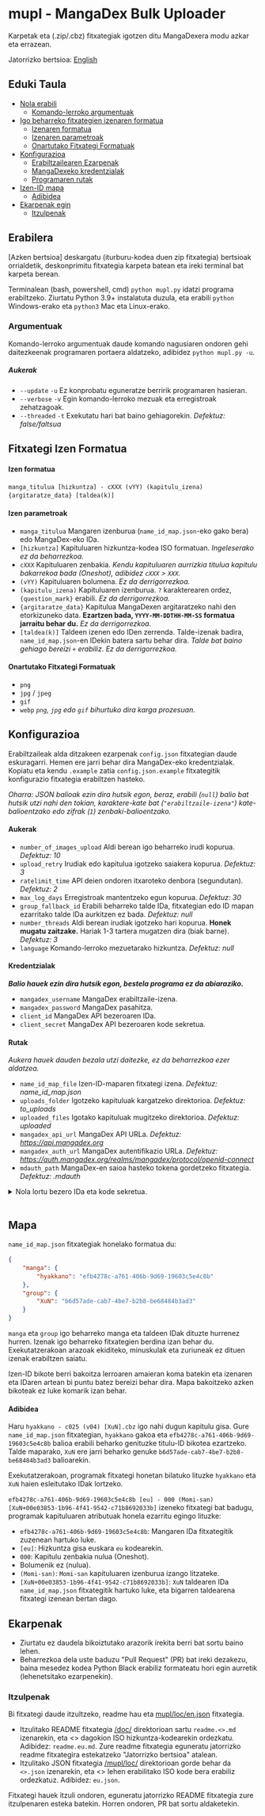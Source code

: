 # mupl - MangaDex Bulk Uploader
Karpetak eta (.zip/.cbz) fitxategiak igotzen ditu MangaDexera modu azkar eta errazean.

Jatorrizko bertsioa:
[English](../readme.md)

## Eduki Taula
- [Nola erabili](#erabilera)
  - [Komando-lerroko argumentuak](#argumentuak)
- [Igo beharreko fitxategien izenaren formatua](#fitxategi-izen-formatua)
  - [Izenaren formatua](#izen-formatua)
  - [Izenaren parametroak](#izen-parametroak)
  - [Onartutako Fitxategi Formatuak](#onartutako-fitxategi-formatuak)
- [Konfigurazioa](#konfigurazioa)
  - [Erabiltzailearen Ezarpenak](#erabiltzailearen-ezarpenak)
  - [MangaDexeko kredentzialak](#mangadexeko-kredentzialak)
  - [Programaren rutak](#rutak)
- [Izen-ID mapa](#mapa)
  - [Adibidea](#adibidea)
- [Ekarpenak egin](#ekarpenak)
  - [Itzulpenak](#itzulpenak)


## Erabilera
[Azken bertsioa] deskargatu (iturburu-kodea duen zip fitxategia) bertsioak orrialdetik, deskonprimitu fitxategia karpeta batean eta ireki terminal bat karpeta berean.

Terminalean (bash, powershell, cmd) `python mupl.py` idatzi programa erabiltzeko.
Ziurtatu Python 3.9+ instalatuta duzula, eta erabili `python` Windows-erako eta `python3` Mac eta Linux-erako.

### Argumentuak
Komando-lerroko argumentuak daude komando nagusiaren ondoren gehi daitezkeenak programaren portaera aldatzeko, adibidez `python mupl.py -u`.

##### Aukerak
- `--update` `-u` Ez konprobatu eguneratze berririk programaren hasieran.
- `--verbose` `-v` Egin komando-lerroko mezuak eta erregistroak zehatzagoak.
- `--threaded` `-t` Exekutatu hari bat baino gehiagorekin. *Defektuz: false/faltsua*

## Fitxategi Izen Formatua
#### Izen formatua
`manga_titulua [hizkuntza] - cXXX (vYY) (kapitulu_izena) {argitaratze_data} [taldea(k)]`

#### Izen parametroak
- `manga_titulua` Mangaren izenburua (`name_id_map.json`-eko gako bera) edo MangaDex-eko IDa.
- `[hizkuntza]` Kapituluaren hizkuntza-kodea ISO formatuan. *Ingeleserako ez da beharrezkoa.*
- `cXXX` Kapituluaren zenbakia. *Kendu kapituluaren aurrizkia titulua kapitulu bakarrekoa bada (Oneshot), adibidez `cXXX` > `XXX`.*
- `(vYY)` Kapituluaren bolumena. *Ez da derrigorrezkoa.*
- `(kapitulu_izena)` Kapituluaren izenburua. `?` karakterearen ordez, `{question_mark}` erabili. *Ez da derrigorrezkoa.*
- `{argitaratze_data}` Kapitulua MangaDexen argitaratzeko nahi den etorkizuneko data. **Ezartzen bada, `YYYY-MM-DDTHH-MM-SS` formatua jarraitu behar du.** *Ez da derrigorrezkoa.*
- `[taldea(k)]` Taldeen izenen edo IDen zerrenda. Talde-izenak badira, `name_id_map.json`-en IDekin batera sartu behar dira. *Talde bat baino gehiago bereizi `+` erabiliz.* *Ez da derrigorrezkoa.*

#### Onartutako Fitxategi Formatuak
- `png`
- `jpg` / `jpeg`
- `gif`
- `webp` *`png`, `jpg` edo `gif` bihurtuko dira karga prozesuan.*

## Konfigurazioa
Erabiltzaileak alda ditzakeen ezarpenak `config.json` fitxategian daude eskuragarri. Hemen ere jarri behar dira MangaDex-eko kredentzialak.
Kopiatu eta kendu `.example` zatia `config.json.example` fitxategitik konfigurazio fitxategia erabiltzen hasteko.

*Oharra: JSON balioak ezin dira hutsik egon, beraz, erabili (`null`) balio bat hutsik utzi nahi den tokian, karaktere-kate bat (`"erabiltzaile-izena"`) kate-balioentzako edo zifrak (`1`) zenbaki-balioentzako.*

#### Aukerak
- `number_of_images_upload` Aldi berean igo beharreko irudi kopurua. *Defektuz: 10*
- `upload_retry` Irudiak edo kapitulua igotzeko saiakera kopurua. *Defektuz: 3*
- `ratelimit_time` API deien ondoren itxaroteko denbora (segundutan). *Defektuz: 2*
- `max_log_days` Erregistroak mantentzeko egun kopurua. *Defektuz: 30*
- `group_fallback_id` Erabili beharreko talde IDa, fitxategian edo ID mapan ezarritako talde IDa aurkitzen ez bada. *Defektuz: null*
- `number_threads` Aldi berean irudiak igotzeko hari kopurua. **Honek mugatu zaitzake.** Hariak 1-3 tartera mugatzen dira (biak barne). *Defektuz: 3*
- `language` Komando-lerroko mezuetarako hizkuntza. *Defektuz: null*

#### Kredentzialak
***Balio hauek ezin dira hutsik egon, bestela programa ez da abiaraziko.***
- `mangadex_username` MangaDex erabiltzaile-izena.
- `mangadex_password` MangaDex pasahitza.
- `client_id` MangaDex API bezeroaren IDa.
- `client_secret` MangaDex API bezeroaren kode sekretua.

#### Rutak
*Aukera hauek dauden bezala utzi daitezke, ez da beharrezkoa ezer aldatzea.*
- `name_id_map_file` Izen-ID-maparen fitxategi izena. *Defektuz: name_id_map.json*
- `uploads_folder` Igotzeko kapituluak kargatzeko direktorioa. *Defektuz: to_uploads*
- `uploaded_files` Igotako kapituluak mugitzeko direktorioa. *Defektuz: uploaded*
- `mangadex_api_url` MangaDex API URLa. *Defektuz: https://api.mangadex.org*
- `mangadex_auth_url` MangaDex autentifikazio URLa. *Defektuz: https://auth.mangadex.org/realms/mangadex/protocol/openid-connect*
- `mdauth_path` MangaDex-en saioa hasteko tokena gordetzeko fitxategia. *Defektuz: .mdauth*

<details>
  <summary>Nola lortu bezero IDa eta kode sekretua.</summary>

  ![mangadex-mass-uploaderraren pantaila-argazki bat](https://github.com/Xnot/mangadex-mass-uploader/blob/main/assets/usage_1.png?raw=true)
  ![mangadex-mass-uploaderraren pantaila-argazki bat](https://github.com/Xnot/mangadex-mass-uploader/blob/main/assets/usage_2.png?raw=true)
</details>
<br />

## Mapa
`name_id_map.json` fitxategiak honelako formatua du:
```json
{
    "manga": {
        "hyakkano": "efb4278c-a761-406b-9d69-19603c5e4c8b"
    },
    "group": {
        "XuN": "b6d57ade-cab7-4be7-b2b8-be68484b3ad3"
    }
}
```
`manga` eta `group` igo beharreko manga eta taldeen IDak dituzte hurrenez hurren. Izenak igo beharreko fitxategien berdina izan behar du. Exekutatzerakoan arazoak ekiditeko, minuskulak eta zuriuneak ez dituen izenak erabiltzen saiatu.

Izen-ID bikote berri bakoitza lerroaren amaieran koma batekin eta izenaren eta IDaren artean bi puntu batez bereizi behar dira. Mapa bakoitzeko azken bikoteak ez luke komarik izan behar.

#### Adibidea
Haru `hyakkano - c025 (v04) [XuN].cbz` igo nahi dugun kapitulu gisa. Gure `name_id_map.json` fitxategian, `hyakkano` gakoa eta `efb4278c-a761-406b-9d69-19603c5e4c8b` balioa erabili beharko genituzke titulu-ID bikotea ezartzeko. Talde maparako, `XuN` ere jarri beharko genuke `b6d57ade-cab7-4be7-b2b8-be68484b3ad3` balioarekin.

Exekutatzerakoan, programak fitxategi honetan bilatuko lituzke `hyakkano` eta `XuN` haien esleitutako IDak lortzeko.

`efb4278c-a761-406b-9d69-19603c5e4c8b [eu] - 000 (Momi-san) [XuN+00e03853-1b96-4f41-9542-c71b8692033b]` izeneko fitxategi bat badugu, programak kapituluaren atributuak honela ezarritu egingo lituzke:
- `efb4278c-a761-406b-9d69-19603c5e4c8b`: Mangaren IDa fitxategitik zuzenean hartuko luke.
- `[eu]`: Hizkuntza gisa euskara `eu` kodearekin.
- `000`: Kapitulu zenbakia nulua (Oneshot).
- Bolumenik ez (nulua).
- `(Momi-san)`: `Momi-san` kapituluaren izenburua izango litzateke.
- `[XuN+00e03853-1b96-4f41-9542-c71b8692033b]`: `XuN` taldearen IDa `name_id_map.json` fitxategitik hartuko luke, eta bigarren taldearena fitxategi izenean bertan dago.

## Ekarpenak
- Ziurtatu ez daudela bikoiztutako arazorik irekita berri bat sortu baino lehen.
- Beharrezkoa dela uste baduzu "Pull Request" (PR) bat ireki dezakezu, baina mesedez kodea Python Black erabiliz formateatu hori egin aurretik (lehenetsitako ezarpenekin).

### Itzulpenak
Bi fitxategi daude itzultzeko, readme hau eta [mupl/loc/en.json](/mupl/loc/en.json) fitxategia.

- Itzulitako README fitxategia [/doc/](doc/) direktorioan sartu `readme.<>.md` izenarekin, eta <> dagokion ISO hizkuntza-kodearekin ordezkatu. Adibidez: `readme.eu.md`. Zure readme fitxategia eguneratu jatorrizko readme fitxategira estekatzeko "Jatorrizko bertsioa" atalean.
- Itzulitako JSON fitxategia [/mupl/loc/](/mupl/loc/) direktorioan gorde behar da `<>.json` izenarekin, eta <> lehen erabilitako ISO kode bera erabiliz ordezkatuz. Adibidez: `eu.json`.

Fitxategi hauek itzuli ondoren, eguneratu jatorrizko README fitxategia zure itzulpenaren esteka batekin. Horren ondoren, PR bat sortu aldaketekin.